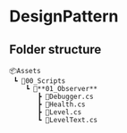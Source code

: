 # DesignPattern

## Folder structure
```
📦Assets
 ┗ 📂00_Scripts
    ┗ 📂**01_Observer**
       ┣ 📜Debugger.cs
       ┣ 📜Health.cs
       ┣ 📜Level.cs
       ┗ 📜LevelText.cs
```

